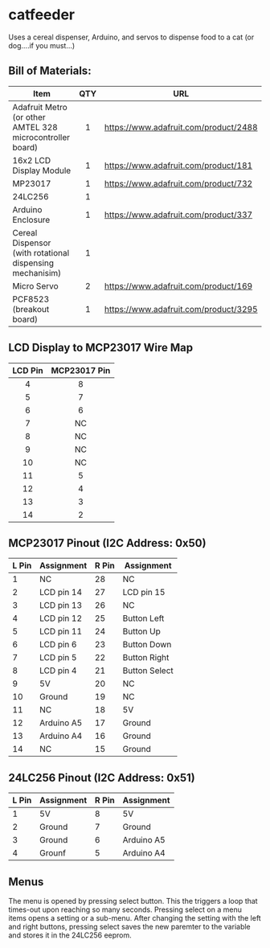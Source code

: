 # catfeeder
Uses a cereal dispenser, Arduino, and servos to dispense food to a cat (or dog....if you must...)

## Bill of Materials:

Item                                         |QTY   | URL                                      |
---------------------------------------------|:----:|------------------------------------------|
Adafruit Metro (or other AMTEL 328 microcontroller board) | 1    | https://www.adafruit.com/product/2488 
16x2 LCD Display Module                      | 1    | https://www.adafruit.com/product/181
MP23017                                      | 1    | https://www.adafruit.com/product/732
24LC256                                      | 1    | 
Arduino Enclosure                            | 1    | https://www.adafruit.com/product/337
Cereal Dispensor (with rotational dispensing mechanisim) | 1 | 
Micro Servo | 2 | https://www.adafruit.com/product/169
PCF8523 (breakout board) | 1 | https://www.adafruit.com/product/3295


## LCD Display to MCP23017 Wire Map

LCD Pin | MCP23017 Pin |
:------:|:------------:|
4 | 8
5 | 7
6 | 6
7 | NC
8 | NC
9 | NC
10 | NC
11 | 5
12 | 4
13 | 3
14 | 2

## MCP23017 Pinout (I2C Address: 0x50)

L Pin | Assignment | R Pin | Assignment
------|------------|-------|-----------
1 | NC | 28 | NC 
2 | LCD pin 14 | 27 | LCD pin 15
3 | LCD pin 13 | 26 | NC
4 | LCD pin 12 | 25 | Button Left
5 | LCD pin 11 | 24 | Button Up
6 | LCD pin 6 | 23 | Button Down
7 | LCD pin 5 | 22 | Button Right
8 | LCD pin 4 | 21 | Button Select
9 | 5V | 20 | NC
10 | Ground | 19 | NC
11 | NC | 18 | 5V
12 | Arduino A5 | 17 | Ground
13 | Arduino A4 | 16 | Ground
14 | NC | 15 | Ground

## 24LC256 Pinout (I2C Address: 0x51)

L Pin | Assignment | R Pin | Assignment
------|------------|-------|-----------
1 | 5V | 8 | 5V
2 | Ground | 7 | Ground
3 | Ground | 6 | Arduino A5
4 | Grounf | 5 | Arduino A4

## Menus

The menu is opened by pressing select button. This the triggers a loop that times-out upon reaching so many seconds. Pressing select on a menu items opens a setting or a sub-menu. After changing the setting with the left and right buttons, pressing select saves the new paremter to the variable and stores it in the 24LC256 eeprom.